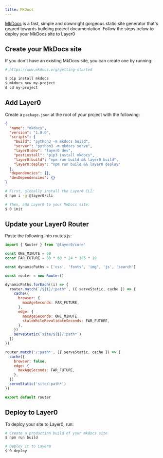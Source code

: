 ```yaml
---
title: MkDocs
---
```


[MkDocs](https://www.mkdocs.org/) is a fast, simple and downright gorgeous static site generator that's geared towards building project documentation. Follow the steps below to deploy your MkDocs site to Layer0

## Create your MkDocs site

If you don't have an existing MkDocs site, you can create one by running:

```bash
# https://www.mkdocs.org/getting-started

$ pip install mkdocs
$ mkdocs new my-project
$ cd my-project
```

## Add Layer0

Create a `package.json` at the root of your project with the following:
```json
{
  "name": "mkdocs",
  "version": "1.0.0",
  "scripts": {
    "build": "python3 -m mkdocs build",
    "server": "python3 -m mkdocs serve",
    "layer0:dev": "layer0 dev",
    "postinstall": "pip3 install mkdocs",
    "layer0:build": "npm run build && layer0 build",
    "layer0:deploy": "npm run build && layer0 deploy"
  },
  "dependencies": {},
  "devDependencies": {}
}
```

```bash
# First, globally install the Layer0 CLI:
$ npm i -g @layer0/cli

# Then, add Layer0 to your MkDocs site:
$ 0 init
```

## Update your Layer0 Router

Paste the following into routes.js:

```js
import { Router } from '@layer0/core'

const ONE_MINUTE = 60
const FAR_FUTURE = 60 * 60 * 24 * 365 * 10

const dynamicPaths = ['css', 'fonts', 'img', 'js', 'search']

const router = new Router()

dynamicPaths.forEach((i) => {
  router.match(`/${i}/:path*`, ({ serveStatic, cache }) => {
    cache({
      browser: {
        maxAgeSeconds: FAR_FUTURE,
      },
      edge: {
        maxAgeSeconds: ONE_MINUTE,
        staleWhileRevalidateSeconds: FAR_FUTURE,
      },
    })
    serveStatic(`site/${i}/:path*`)
  })
})

router.match('/:path*', ({ serveStatic, cache }) => {
  cache({
    browser: false,
    edge: {
      maxAgeSeconds: FAR_FUTURE,
    },
  })
  serveStatic('site/:path*')
})

export default router
```

## Deploy to Layer0

To deploy your site to Layer0, run:

```bash
# Create a production build of your mkdocs site
$ npm run build

# Deploy it to Layer0
$ 0 deploy
```
